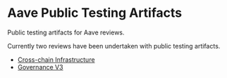 # Aave Public Testing Artifacts

Public testing artifacts for Aave reviews.

Currently two reviews have been undertaken with public testing artifacts.

- [Cross-chain Infrastructure](./aave-delivery-infrastructure/tests/README.md)
- [Governance V3](./aave-governance-v3/tests/README.md)
